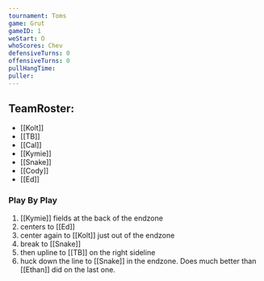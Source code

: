 ```yaml
---
tournament: Toms
game: Grut
gameID: 1
weStart: O
whoScores: Chev
defensiveTurns: 0
offensiveTurns: 0
pullHangTime: 
puller:
---
```



## TeamRoster:
- [[Kolt]]
- [[TB]]
- [[Cal]]
- [[Kymie]]
- [[Snake]]
- [[Cody]]
- [[Ed]]
### Play By Play
1. [[Kymie]] fields at the back of the endzone
2. centers to [[Ed]]
3. center again to [[Kolt]] just out of the endzone
4. break to [[Snake]]
5. then upline to [[TB]] on the right sideline
6. huck down the line to [[Snake]] in the endzone. Does much better than [[Ethan]] did on the last one.